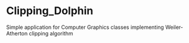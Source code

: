 Clipping_Dolphin
================

Simple application for Computer Graphics classes implementing Weiler-Atherton clipping algorithm
